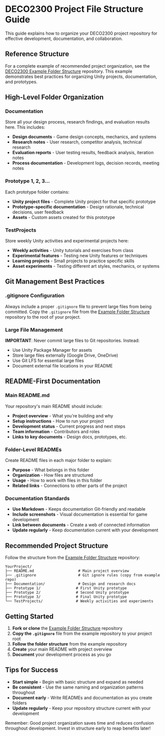 # DECO2300 Project File Structure Guide

This guide explains how to organize your DECO2300 project repository for effective development, documentation, and collaboration.

## Reference Structure

For a complete example of recommended project organization, see the [DECO2300 Example Folder Structure](https://github.com/DECO2300-course/ExampleFolderStructure) repository. This example demonstrates best practices for organizing Unity projects, documentation, and prototypes.

## High-Level Folder Organization

### Documentation
Store all your design process, research findings, and evaluation results here. This includes:
- **Design documents** - Game design concepts, mechanics, and systems
- **Research notes** - User research, competitor analysis, technical research
- **Evaluation reports** - User testing results, feedback analysis, iteration notes
- **Process documentation** - Development logs, decision records, meeting notes

### Prototype 1, 2, 3...
Each prototype folder contains:
- **Unity project files** - Complete Unity project for that specific prototype
- **Prototype-specific documentation** - Design rationale, technical decisions, user feedback
- **Assets** - Custom assets created for this prototype

### TestProjects
Store weekly Unity activities and experimental projects here:
- **Weekly activities** - Unity tutorials and exercises from class
- **Experimental features** - Testing new Unity features or techniques
- **Learning projects** - Small projects to practice specific skills
- **Asset experiments** - Testing different art styles, mechanics, or systems

## Git Management Best Practices

### .gitignore Configuration
Always include a proper `.gitignore` file to prevent large files from being committed. Copy the `.gitignore` file from the [Example Folder Structure](https://github.com/DECO2300-course/ExampleFolderStructure) repository to the root of your project.

### Large File Management
**IMPORTANT**: Never commit large files to Git repositories. Instead:
- Use Unity Package Manager for assets
- Store large files externally (Google Drive, OneDrive)
- Use Git LFS for essential large files
- Document external file locations in your README

## README-First Documentation

### Main README.md
Your repository's main README should include:
- **Project overview** - What you're building and why
- **Setup instructions** - How to run your project
- **Development status** - Current progress and next steps
- **Team information** - Contributors and roles
- **Links to key documents** - Design docs, prototypes, etc.

### Folder-Level READMEs
Create README files in each major folder to explain:
- **Purpose** - What belongs in this folder
- **Organization** - How files are structured
- **Usage** - How to work with files in this folder
- **Related links** - Connections to other parts of the project

### Documentation Standards
- **Use Markdown** - Keeps documentation Git-friendly and readable
- **Include screenshots** - Visual documentation is essential for game development
- **Link between documents** - Create a web of connected information
- **Update regularly** - Keep documentation current with your development

## Recommended Project Structure

Follow the structure from the [Example Folder Structure](https://github.com/DECO2300-course/ExampleFolderStructure) repository:

```
YourProject/
├── README.md                    # Main project overview
├── .gitignore                   # Git ignore rules (copy from example repo)
├── Documentation/               # Design and research docs
├── Prototype 1/                # First Unity prototype
├── Prototype 2/                # Second Unity prototype  
├── Prototype 3/                # Final Unity prototype
└── TestProjects/               # Weekly activities and experiments
```

## Getting Started

1. **Fork or clone** the [Example Folder Structure](https://github.com/DECO2300-course/ExampleFolderStructure) repository
2. **Copy the `.gitignore`** file from the example repository to your project root
3. **Follow the folder structure** from the example repository
4. **Create** your main README with project overview
5. **Document** your development process as you go

## Tips for Success

- **Start simple** - Begin with basic structure and expand as needed
- **Be consistent** - Use the same naming and organization patterns throughout
- **Document early** - Write READMEs and documentation as you create folders
- **Update regularly** - Keep your repository structure current with your development

Remember: Good project organization saves time and reduces confusion throughout development. Invest in structure early to reap benefits later!
